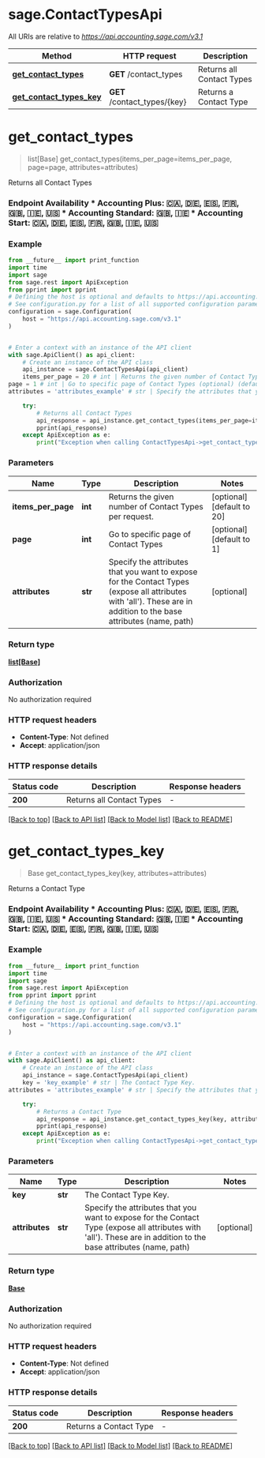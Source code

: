 # sage.ContactTypesApi

All URIs are relative to *https://api.accounting.sage.com/v3.1*

Method | HTTP request | Description
------------- | ------------- | -------------
[**get_contact_types**](ContactTypesApi.md#get_contact_types) | **GET** /contact_types | Returns all Contact Types
[**get_contact_types_key**](ContactTypesApi.md#get_contact_types_key) | **GET** /contact_types/{key} | Returns a Contact Type


# **get_contact_types**
> list[Base] get_contact_types(items_per_page=items_per_page, page=page, attributes=attributes)

Returns all Contact Types

### Endpoint Availability  * Accounting Plus: 🇨🇦, 🇩🇪, 🇪🇸, 🇫🇷, 🇬🇧, 🇮🇪, 🇺🇸 * Accounting Standard: 🇬🇧, 🇮🇪 * Accounting Start: 🇨🇦, 🇩🇪, 🇪🇸, 🇫🇷, 🇬🇧, 🇮🇪, 🇺🇸

### Example

```python
from __future__ import print_function
import time
import sage
from sage.rest import ApiException
from pprint import pprint
# Defining the host is optional and defaults to https://api.accounting.sage.com/v3.1
# See configuration.py for a list of all supported configuration parameters.
configuration = sage.Configuration(
    host = "https://api.accounting.sage.com/v3.1"
)


# Enter a context with an instance of the API client
with sage.ApiClient() as api_client:
    # Create an instance of the API class
    api_instance = sage.ContactTypesApi(api_client)
    items_per_page = 20 # int | Returns the given number of Contact Types per request. (optional) (default to 20)
page = 1 # int | Go to specific page of Contact Types (optional) (default to 1)
attributes = 'attributes_example' # str | Specify the attributes that you want to expose for the Contact Types (expose all attributes with 'all'). These are in addition to the base attributes (name, path) (optional)

    try:
        # Returns all Contact Types
        api_response = api_instance.get_contact_types(items_per_page=items_per_page, page=page, attributes=attributes)
        pprint(api_response)
    except ApiException as e:
        print("Exception when calling ContactTypesApi->get_contact_types: %s\n" % e)
```

### Parameters

Name | Type | Description  | Notes
------------- | ------------- | ------------- | -------------
 **items_per_page** | **int**| Returns the given number of Contact Types per request. | [optional] [default to 20]
 **page** | **int**| Go to specific page of Contact Types | [optional] [default to 1]
 **attributes** | **str**| Specify the attributes that you want to expose for the Contact Types (expose all attributes with &#39;all&#39;). These are in addition to the base attributes (name, path) | [optional] 

### Return type

[**list[Base]**](Base.md)

### Authorization

No authorization required

### HTTP request headers

 - **Content-Type**: Not defined
 - **Accept**: application/json

### HTTP response details
| Status code | Description | Response headers |
|-------------|-------------|------------------|
**200** | Returns all Contact Types |  -  |

[[Back to top]](#) [[Back to API list]](../README.md#documentation-for-api-endpoints) [[Back to Model list]](../README.md#documentation-for-models) [[Back to README]](../README.md)

# **get_contact_types_key**
> Base get_contact_types_key(key, attributes=attributes)

Returns a Contact Type

### Endpoint Availability  * Accounting Plus: 🇨🇦, 🇩🇪, 🇪🇸, 🇫🇷, 🇬🇧, 🇮🇪, 🇺🇸 * Accounting Standard: 🇬🇧, 🇮🇪 * Accounting Start: 🇨🇦, 🇩🇪, 🇪🇸, 🇫🇷, 🇬🇧, 🇮🇪, 🇺🇸

### Example

```python
from __future__ import print_function
import time
import sage
from sage.rest import ApiException
from pprint import pprint
# Defining the host is optional and defaults to https://api.accounting.sage.com/v3.1
# See configuration.py for a list of all supported configuration parameters.
configuration = sage.Configuration(
    host = "https://api.accounting.sage.com/v3.1"
)


# Enter a context with an instance of the API client
with sage.ApiClient() as api_client:
    # Create an instance of the API class
    api_instance = sage.ContactTypesApi(api_client)
    key = 'key_example' # str | The Contact Type Key.
attributes = 'attributes_example' # str | Specify the attributes that you want to expose for the Contact Type (expose all attributes with 'all'). These are in addition to the base attributes (name, path) (optional)

    try:
        # Returns a Contact Type
        api_response = api_instance.get_contact_types_key(key, attributes=attributes)
        pprint(api_response)
    except ApiException as e:
        print("Exception when calling ContactTypesApi->get_contact_types_key: %s\n" % e)
```

### Parameters

Name | Type | Description  | Notes
------------- | ------------- | ------------- | -------------
 **key** | **str**| The Contact Type Key. | 
 **attributes** | **str**| Specify the attributes that you want to expose for the Contact Type (expose all attributes with &#39;all&#39;). These are in addition to the base attributes (name, path) | [optional] 

### Return type

[**Base**](Base.md)

### Authorization

No authorization required

### HTTP request headers

 - **Content-Type**: Not defined
 - **Accept**: application/json

### HTTP response details
| Status code | Description | Response headers |
|-------------|-------------|------------------|
**200** | Returns a Contact Type |  -  |

[[Back to top]](#) [[Back to API list]](../README.md#documentation-for-api-endpoints) [[Back to Model list]](../README.md#documentation-for-models) [[Back to README]](../README.md)

